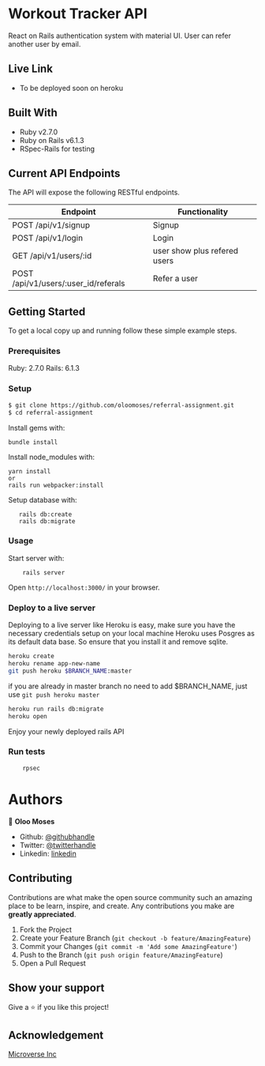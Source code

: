 # Workout Tracker API

React on Rails authentication system with material UI. User can refer another user by email.

## Live Link
- To be deployed soon on heroku

## Built With

- Ruby v2.7.0
- Ruby on Rails v6.1.3
- RSpec-Rails for testing

## Current API Endpoints

The API will expose the following RESTful endpoints.

| Endpoint                                     | Functionality                |
|----------------------------------------------|------------------------------|
| POST /api/v1/signup                          | Signup                       |
| POST /api/v1/login                           | Login                        |
| GET /api/v1/users/:id                        | user show plus refered users |
| POST /api/v1/users/:user_id/referals         | Refer a user                 |


## Getting Started

To get a local copy up and running follow these simple example steps.

### Prerequisites

Ruby: 2.7.0
Rails: 6.1.3

### Setup

~~~bash
$ git clone https://github.com/oloomoses/referral-assignment.git
$ cd referral-assignment
~~~

Install gems with:

```
bundle install
```

Install node_modules with:

```
yarn install
or
rails run webpacker:install
```

Setup database with:


```
   rails db:create
   rails db:migrate
```

### Usage

Start server with:

```
    rails server
```

Open `http://localhost:3000/` in your browser.

### Deploy to a live server

Deploying to a live server like Heroku is easy, make sure you have the necessary credentials setup on your local machine
Heroku uses Posgres as its default data base. So ensure that you install it and remove sqlite.

```bash
heroku create
heroku rename app-new-name
git push heroku $BRANCH_NAME:master 
```
if you are already in master branch no need to add $BRANCH_NAME, just use `git push heroku master`

```bash
heroku run rails db:migrate
heroku open
```

Enjoy your newly deployed rails API


### Run tests

```
    rpsec 
```

# Authors

👤 **Oloo Moses**
- Github: [@githubhandle](https://github.com/oloomoses)
- Twitter: [@twitterhandle](https://twitter.com/olooine)
- Linkedin: [linkedin](https://www.linkedin.com/in/oloomoses/)


## Contributing

Contributions are what make the open source community such an amazing place to be learn, inspire, and create. Any contributions you make are **greatly appreciated**.

1. Fork the Project
2. Create your Feature Branch (`git checkout -b feature/AmazingFeature`)
3. Commit your Changes (`git commit -m 'Add some AmazingFeature'`)
4. Push to the Branch (`git push origin feature/AmazingFeature`)
5. Open a Pull Request

## Show your support

Give a ⭐️ if you like this project!

## Acknowledgement
[Microverse Inc](https://www.microverse.org/)